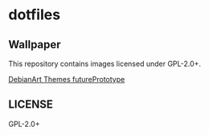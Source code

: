 # dotfiles

## Wallpaper

This repository contains images licensed under GPL-2.0+.

[DebianArt Themes futurePrototype](https://wiki.debian.org/DebianArt/Themes/futurePrototype)

## LICENSE

GPL-2.0+
